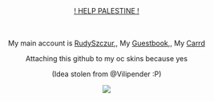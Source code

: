 <div align="center">

ㅤㅤㅤㅤ<p>  [! HELP PALESTINE !](https://arab.org/click-to-help/palestine/) <p/>
</div>
<div align="center">

ㅤㅤㅤㅤ<p> My main account is [RudySzczur](https://github.com/RudySzczur),, My [Guestbook](https://rudyszczur.123guestbook.com),, My [Carrd](https://rudeszczury.carrd.co)<p/>
<p>Attaching this github to my oc skins because yes</p>
<p>(Idea stolen from @Vilipender :P)</p>
</div>

<p align="center">
<img src="https://media.discordapp.net/attachments/1067381871736012840/1237902357300383744/20240507_041521.jpg?ex=663d55e9&is=663c0469&hm=729d8e477cb0be06d6c466accd3d11ec037f9e3c27a579d73094823223c86277&=&format=webp&width=500&height=500"/>
</p>

